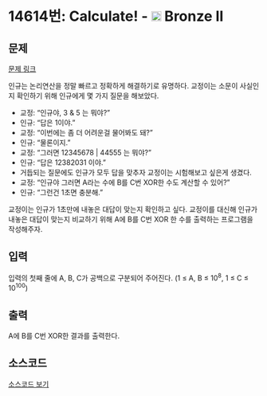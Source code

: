 # 14614번: Calculate! - <img src="https://static.solved.ac/tier_small/4.svg" style="height:20px" /> Bronze II

<!-- performance -->

<!-- 문제 제출 후 깃허브에 푸시를 했을 때 제출한 코드의 성능이 입력될 공간입니다.-->

<!-- end -->

## 문제

[문제 링크](https://boj.kr/14614)

<p dir="ltr">인규는 논리연산을 정말 빠르고 정확하게 해결하기로 유명하다. 교정이는 소문이 사실인지 확인하기 위해 인규에게 몇 가지 질문을 해보았다.</p>

<ul dir="ltr">
<li>교정: “인규야, 3 &amp; 5 는 뭐야?”</li>
<li>인규: “답은 1이야.”</li>
<li>교정: “이번에는 좀 더 어려운걸 물어봐도 돼?”</li>
<li>인규: “물론이지.”</li>
<li>교정: “그러면 12345678 | 44555 는 뭐야?”</li>
<li>인규: “답은 12382031 이야.”</li>
<li>거듭되는 질문에도 인규가 모두 답을 맞추자 교정이는 시험해보고 싶은게 생겼다.</li>
<li>교정: “인규야 그러면 A라는 수에 B를 C번 XOR한 수도 계산할 수 있어?”</li>
<li>인규: “그런건 1초면 충분해.”</li>
</ul>

<p>교정이는 인규가 1초만에 내놓은 대답이 맞는지 확인하고 싶다. 교정이를 대신해 인규가 내놓은 대답이 맞는지 비교하기 위해 A에 B를 C번 XOR 한 수를 출력하는 프로그램을 작성해주자.</p>

## 입력

<p>입력의 첫째 줄에 A, B, C가 공백으로 구분되어 주어진다. (1 ≤ A, B ≤ 10<sup>8</sup>, 1 ≤ C ≤ 10<sup>100</sup>)</p>

## 출력

<p>A에 B를 C번 XOR한 결과를 출력한다.</p>

## 소스코드

[소스코드 보기](Calculate!.py)